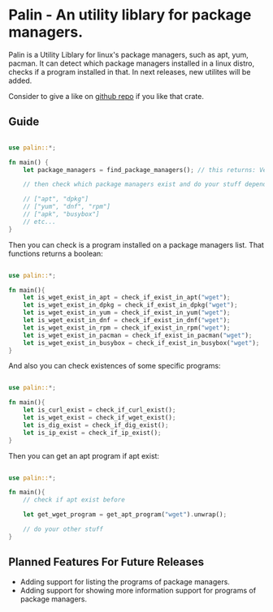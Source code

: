 # Palin - An utility liblary for package managers.

Palin is a Utility Liblary for linux's package managers, such as apt, yum, pacman. It can detect which package managers installed in a linux distro, checks if a program installed in that. In next releases, new utilites will be added.

Consider to give a like on [github repo](https://github.com/Necoo33/palin) if you like that crate.

## Guide

```rust

use palin::*;

fn main() {
    let package_managers = find_package_managers(); // this returns: Vec<&'a str>

    // then check which package managers exist and do your stuff depending on that. It usually will return this kind of answer:

    // ["apt", "dpkg"]
    // ["yum", "dnf", "rpm"]
    // ["apk", "busybox"]
    // etc...
}

```

Then you can check is a program installed on a package managers list. That functions returns a boolean:

```rust

use palin::*;

fn main(){
    let is_wget_exist_in_apt = check_if_exist_in_apt("wget");
    let is_wget_exist_in_dpkg = check_if_exist_in_dpkg("wget");
    let is_wget_exist_in_yum = check_if_exist_in_yum("wget");
    let is_wget_exist_in_dnf = check_if_exist_in_dnf("wget");
    let is_wget_exist_in_rpm = check_if_exist_in_rpm("wget");
    let is_wget_exist_in_pacman = check_if_exist_in_pacman("wget");
    let is_wget_exist_in_busybox = check_if_exist_in_busybox("wget");
}

```

And also you can check existences of some specific programs:

```rust

use palin::*;

fn main(){
    let is_curl_exist = check_if_curl_exist();
    let is_wget_exist = check_if_wget_exist();
    let is_dig_exist = check_if_dig_exist();
    let is_ip_exist = check_if_ip_exist();
}

```

Then you can get an apt program if apt exist:

```rust

use palin::*;

fn main(){
    // check if apt exist before

    let get_wget_program = get_apt_program("wget").unwrap();

    // do your other stuff 
}

```

## Planned Features For Future Releases

* Adding support for listing the programs of package managers.
* Adding support for showing more information support for programs of package managers.
